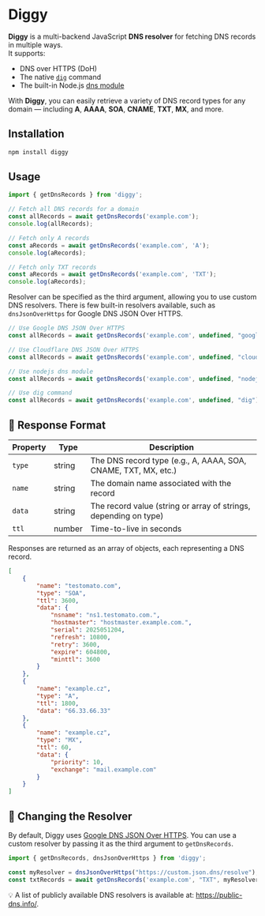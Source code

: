 # Diggy

**Diggy** is a multi-backend JavaScript **DNS resolver** for fetching DNS records in multiple ways.  
It supports:

- DNS over HTTPS (DoH)
- The native [`dig`](https://linux.die.net/man/1/dig) command
- The built-in Node.js [dns module](https://nodejs.org/api/dns.html)

With **Diggy**, you can easily retrieve a variety of DNS record types for any domain — including **A**, **AAAA**,
**SOA**, **CNAME**, **TXT**, **MX**, and more.

## Installation

```bash
npm install diggy
```

## Usage

```javascript
import { getDnsRecords } from 'diggy';

// Fetch all DNS records for a domain
const allRecords = await getDnsRecords('example.com');
console.log(allRecords);

// Fetch only A records
const aRecords = await getDnsRecords('example.com', 'A');
console.log(aRecords);

// Fetch only TXT records
const aRecords = await getDnsRecords('example.com', 'TXT');
console.log(aRecords);
```

Resolver can be specified as the third argument, allowing you to use custom DNS resolvers.
There is few built-in resolvers available, such as `dnsJsonOverHttps` for Google DNS JSON Over HTTPS.

```javascript
// Use Google DNS JSON Over HTTPS
const allRecords = await getDnsRecords('example.com', undefined, "google");

// Use Cloudflare DNS JSON Over HTTPS
const allRecords = await getDnsRecords('example.com', undefined, "cloudflare");

// Use nodejs dns module
const allRecords = await getDnsRecords('example.com', undefined, "nodejs");

// Use dig command
const allRecords = await getDnsRecords('example.com', undefined, "dig");
```

## 📜 Response Format

| Property | Type   | Description                                                      |
|----------|--------|------------------------------------------------------------------|
| `type`   | string | The DNS record type (e.g., A, AAAA, SOA, CNAME, TXT, MX, etc.)   |
| `name`   | string | The domain name associated with the record                       |
| `data`   | string | The record value (string or array of strings, depending on type) |
| `ttl`    | number | Time-to-live in seconds                                          |

Responses are returned as an array of objects, each representing a DNS record.

```json
[
	{
		"name": "testomato.com",
		"type": "SOA",
		"ttl": 3600,
		"data": {
			"nsname": "ns1.testomato.com.",
			"hostmaster": "hostmaster.example.com.",
			"serial": 2025051204,
			"refresh": 10800,
			"retry": 3600,
			"expire": 604800,
			"minttl": 3600
		}
	},
	{
		"name": "example.cz",
		"type": "A",
		"ttl": 1800,
		"data": "66.33.66.33"
	},
	{
		"name": "example.cz",
		"type": "MX",
		"ttl": 60,
		"data": {
			"priority": 10,
			"exchange": "mail.example.com"
		}
	}
]
```

## 🔧 Changing the Resolver

By default, Diggy uses [Google DNS JSON Over HTTPS](https://dns.google/resolve?name=ozana.cz&type=A). You can use a
custom resolver by passing it as the third argument to `getDnsRecords`.

```javascript
import { getDnsRecords, dnsJsonOverHttps } from 'diggy';

const myResolver = dnsJsonOverHttps("https://custom.json.dns/resolve");
const txtRecords = await getDnsRecords('example.com', "TXT", myResolver);
```

💡 A list of publicly available DNS resolvers is available at: https://public-dns.info/.
